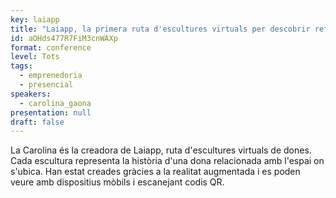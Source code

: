 ```yaml
---
key: laiapp
title: "Laiapp, la primera ruta d'escultures virtuals per descobrir referents femenins a la ciutat de Barcelona."
id: aOHds477R7FiM3cnWAXp
format: conference
level: Tots
tags:
  - emprenedoria
  - presencial
speakers:
  - carolina_gaona
presentation: null
draft: false
---
```


La Carolina és la creadora de Laiapp, ruta d'escultures virtuals de dones. Cada escultura representa la història d'una dona relacionada amb l'espai on s'ubica. Han estat creades gràcies a la realitat augmentada i es poden veure amb dispositius mòbils i escanejant codis QR.
